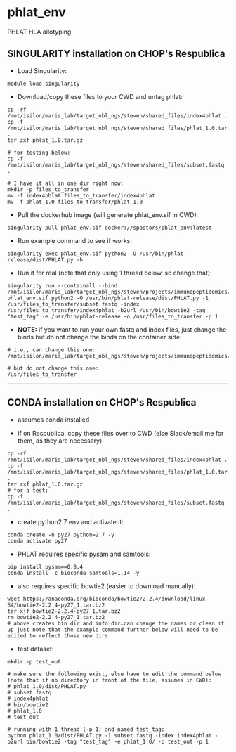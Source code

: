 # phlat_env
PHLAT HLA allotyping

## SINGULARITY installation on CHOP's Respublica

* Load Singularity:

```
module load singularity
```

* Download/copy these files to your CWD and untag phlat:

```
cp -rf /mnt/isilon/maris_lab/target_nbl_ngs/steven/shared_files/index4phlat .
cp -f /mnt/isilon/maris_lab/target_nbl_ngs/steven/shared_files/phlat_1.0.tar.gz .
tar zxf phlat_1.0.tar.gz

# for testing below:
cp -f /mnt/isilon/maris_lab/target_nbl_ngs/steven/shared_files/subset.fastq .

# I have it all in one dir right now:
mkdir -p files_to_transfer
mv -f index4phlat files_to_transfer/index4phlat
mv -f phlat_1.0 files_to_transfer/phlat_1.0
```

* Pull the dockerhub image (will generate phlat_env.sif in CWD):

```
singularity pull phlat_env.sif docker://spastors/phlat_env:latest
```

* Run example command to see if works:

```
singularity exec phlat_env.sif python2 -O /usr/bin/phlat-release/dist/PHLAT.py -h
```

* Run it for real (note that only using 1 thread below, so change that):

```
singularity run --containall --bind /mnt/isilon/maris_lab/target_nbl_ngs/steven/projects/immunopeptidomics/testing/files_to_transfer:/usr/files_to_transfer phlat_env.sif python2 -O /usr/bin/phlat-release/dist/PHLAT.py -1 /usr/files_to_transfer/subset.fastq -index /usr/files_to_transfer/index4phlat -b2url /usr/bin/bowtie2 -tag "test_tag" -e /usr/bin/phlat-release -o /usr/files_to_transfer -p 1
```

* __NOTE:__ if you want to run your own fastq and index files, just change the binds but do not change the binds on the container side:

```
# i.e., can change this one:
/mnt/isilon/maris_lab/target_nbl_ngs/steven/projects/immunopeptidomics/testing/files_to_transfer

# but do not change this one:
/usr/files_to_transfer
```

---

## CONDA installation on CHOP's Respublica

* assumes conda installed

* if on Respublica, copy these files over to CWD (else Slack/email me for them, as they are necessary):

```
cp -rf /mnt/isilon/maris_lab/target_nbl_ngs/steven/shared_files/index4phlat .
cp -f /mnt/isilon/maris_lab/target_nbl_ngs/steven/shared_files/phlat_1.0.tar.gz .
tar zxf phlat_1.0.tar.gz
# for a test:
cp -f /mnt/isilon/maris_lab/target_nbl_ngs/steven/shared_files/subset.fastq .
```

* create python2.7 env and activate it:

```
conda create -n py27 python=2.7 -y
conda activate py27
```

* PHLAT requires specific pysam and samtools:

```
pip install pysam==0.8.4
conda install -c bioconda samtools=1.14 -y
```

* also requires specific bowtie2 (easier to download manually):

```
wget https://anaconda.org/bioconda/bowtie2/2.2.4/download/linux-64/bowtie2-2.2.4-py27_1.tar.bz2
tar xjf bowtie2-2.2.4-py27_1.tar.bz2 
rm bowtie2-2.2.4-py27_1.tar.bz2
# above creates bin dir and info dir…can change the names or clean it up just note that the example command further below will need to be edited to reflect those new dirs
```

* test dataset:

```
mkdir -p test_out

# make sure the following exist, else have to edit the command below (note that if no directory in front of the file, assumes in CWD):
# phlat_1.0/dist/PHLAT.py
# subset.fastq
# index4phlat
# bin/bowtie2
# phlat_1.0
# test_out

# running with 1 thread (-p 1) and named test_tag:
python phlat_1.0/dist/PHLAT.py -1 subset.fastq -index index4phlat -b2url bin/bowtie2 -tag "test_tag" -e phlat_1.0/ -o test_out -p 1
```

